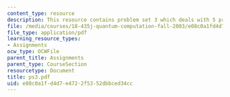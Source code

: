 ```yaml
---
content_type: resource
description: This resource contains problem set 3 which deals with 5 problems.
file: /media/courses/18-435j-quantum-computation-fall-2003/e08c0a1fd4d7e4722f5352dbbced34cc_ps3.pdf
file_type: application/pdf
learning_resource_types:
- Assignments
ocw_type: OCWFile
parent_title: Assignments
parent_type: CourseSection
resourcetype: Document
title: ps3.pdf
uid: e08c0a1f-d4d7-e472-2f53-52dbbced34cc
---
```

